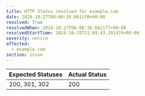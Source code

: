 ```yaml
---
title: HTTP Status resolved for example.com
date: 2024-10-27T08:00:10.661170+00:00
resolved: True
resolvedWhen: 2024-10-27T08:00:10.661177+00:00
resolvedStartTime: 2024-10-25T21:09:43.191474+00:00
severity: notice
affected:
  - example.com
section: issue
---
```


| Expected Statuses | Actual Status  |
|-------------------|----------------|
| 200, 301, 302 | 200 |
